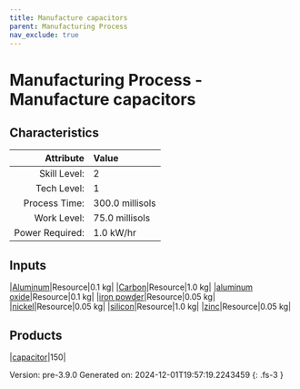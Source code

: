 ```yaml
---
title: Manufacture capacitors
parent: Manufacturing Process
nav_exclude: true
---
```

# Manufacturing Process - Manufacture capacitors


## Characteristics

| Attribute      | Value |
|--------:|:------|
|Skill Level:|2|
|Tech Level:|1|
|Process Time:|300.0 millisols|
|Work Level:|75.0 millisols|
|Power Required:|1.0 kW/hr|

## Inputs

|[Aluminum](../resource/aluminum.html)|Resource|0.1 kg|
|[Carbon](../resource/carbon.html)|Resource|1.0 kg|
|[aluminum oxide](../resource/aluminum-oxide.html)|Resource|0.1 kg|
|[iron powder](../resource/iron-powder.html)|Resource|0.05 kg|
|[nickel](../resource/nickel.html)|Resource|0.05 kg|
|[silicon](../resource/silicon.html)|Resource|1.0 kg|
|[zinc](../resource/zinc.html)|Resource|0.05 kg|

## Products

|[capacitor](../part/capacitor.html)|150|


Version: pre-3.9.0 Generated on: 2024-12-01T19:57:19.2243459
{: .fs-3 }

